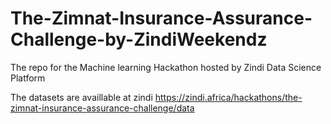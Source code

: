 # The-Zimnat-Insurance-Assurance-Challenge-by-ZindiWeekendz
The repo for the Machine learning Hackathon hosted by Zindi Data Science Platform

The datasets are availlable at zindi https://zindi.africa/hackathons/the-zimnat-insurance-assurance-challenge/data

